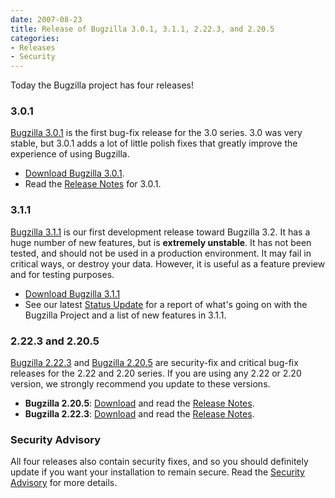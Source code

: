 ```yaml
---
date: 2007-08-23
title: Release of Bugzilla 3.0.1, 3.1.1, 2.22.3, and 2.20.5
categories:
- Releases
- Security
---
```


Today the Bugzilla project has four releases!

### 3.0.1

[Bugzilla 3.0.1](/releases/3.0.1/) is the first bug-fix release for the 3.0 series. 3.0 was very stable, but 3.0.1 adds a lot of little polish fixes that greatly improve the experience of using Bugzilla.

*   [Download Bugzilla 3.0.1](/download/#v30).
*   Read the [Release Notes](/releases/3.0.1/) for 3.0.1.

### 3.1.1

[Bugzilla 3.1.1](/releases/3.2/) is our first development release toward Bugzilla 3.2\. It has a huge number of new features, but is **extremely unstable**. It has not been tested, and should not be used in a production environment. It may fail in critical ways, or destroy your data. However, it is useful as a feature preview and for testing purposes.

*   [Download Bugzilla 3.1.1](/download/#v32)
*   See our latest [Status Update](/blog/2007/08/23/status-update) for a report of what's going on with the Bugzilla Project and a list of new features in 3.1.1.

### 2.22.3 and 2.20.5

[Bugzilla 2.22.3](/releases/2.22.3/) and [Bugzilla 2.20.5](/releases/2.20.5/) are security-fix and critical bug-fix releases for the 2.22 and 2.20 series. If you are using any 2.22 or 2.20 version, we strongly recommend you update to these versions.

*   **Bugzilla 2.20.5**: [Download](/download/#v220) and read the [Release Notes](/releases/2.20.5/).
*   **Bugzilla 2.22.3**: [Download](/download/#v222) and read the [Release Notes](/releases/2.22.3/).

### Security Advisory

All four releases also contain security fixes, and so you should definitely update if you want your installation to remain secure. Read the [Security Advisory](/security/2.20.4/) for more details.

